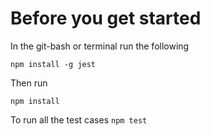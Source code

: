 # Before you get started

In the git-bash or terminal run the following

```
npm install -g jest
```

Then run

```
npm install
```

To run all the test cases
```npm test```
